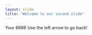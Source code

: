 ```yaml
---
layout: slide
title: "Welcome to our second slide"
---
```

Your 6666
Use the left arrow to go back!
